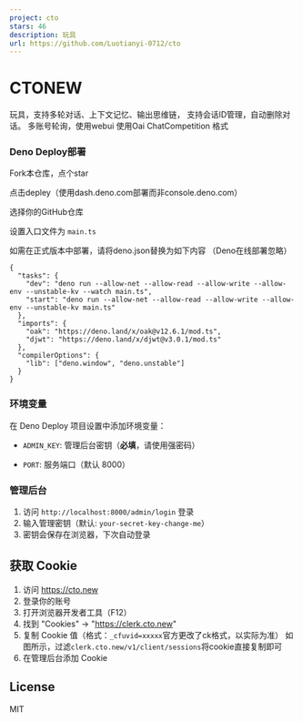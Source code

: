 ```yaml
---
project: cto
stars: 46
description: 玩具
url: https://github.com/Luotianyi-0712/cto
---
```


CTONEW
======

玩具，支持多轮对话、上下文记忆、输出思维链， 支持会话ID管理，自动删除对话。 多账号轮询，使用webui 使用Oai ChatCompetition 格式

### Deno Deploy部署

Fork本仓库，点个star

点击depley（使用dash.deno.com部署而非console.deno.com）

选择你的GitHub仓库

设置入口文件为 `main.ts`

如需在正式版本中部署，请将deno.json替换为如下内容 （Deno在线部署忽略）

```
{
  "tasks": {
    "dev": "deno run --allow-net --allow-read --allow-write --allow-env --unstable-kv --watch main.ts",
    "start": "deno run --allow-net --allow-read --allow-write --allow-env --unstable-kv main.ts"
  },
  "imports": {
    "oak": "https://deno.land/x/oak@v12.6.1/mod.ts",
    "djwt": "https://deno.land/x/djwt@v3.0.1/mod.ts"
  },
  "compilerOptions": {
    "lib": ["deno.window", "deno.unstable"]
  }
}
```

### 环境变量

在 Deno Deploy 项目设置中添加环境变量：

-   `ADMIN_KEY`: 管理后台密钥（**必填**，请使用强密码）
    
-   `PORT`: 服务端口（默认 8000）
    

### 管理后台

1.  访问 `http://localhost:8000/admin/login` 登录
2.  输入管理密钥（默认: `your-secret-key-change-me`）
3.  密钥会保存在浏览器，下次自动登录

获取 Cookie
---------

1.  访问 https://cto.new
2.  登录你的账号
3.  打开浏览器开发者工具（F12）
4.  找到 "Cookies" → "https://clerk.cto.new"
5.  复制 Cookie 值（格式：`_cfuvid=xxxxx`官方更改了ck格式，以实际为准） 如图所示，过滤`clerk.cto.new/v1/client/sessions`将cookie直接复制即可
6.  在管理后台添加 Cookie

License
-------

MIT
